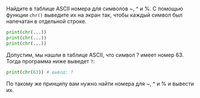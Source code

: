 Найдите в таблице ASCII номера для символов ~, ^ и %.
С помощью функции `chr()` выведите их на экран так, чтобы каждый символ был напечатан в отдельной строке.

```python
print(chr(...))
print(chr(...))
print(chr(...))
```

Допустим, мы нашли в таблице ASCII, что символ ? имеет номер 63. Тогда программа ниже выведет `?`:

```python
print(chr(63)) # вывод: ?
```

По такому же принципу вам нужно найти номера для ~, ^ и % и вывести их.
